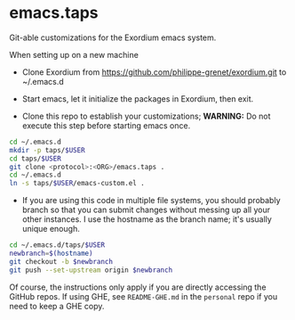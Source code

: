 # emacs.taps
Git-able customizations for the Exordium emacs system.

When setting up on a new machine

* Clone Exordium from https://github.com/philippe-grenet/exordium.git to ~/.emacs.d

* Start emacs, let it initialize the packages in Exordium, then exit.

* Clone this repo to establish your customizations; **WARNING:** Do not execute
this step before starting emacs once.

```bash
cd ~/.emacs.d
mkdir -p taps/$USER
cd taps/$USER
git clone <protocol>:<ORG>/emacs.taps .
cd ~/.emacs.d
ln -s taps/$USER/emacs-custom.el .
```

* If you are using this code in multiple file systems, you should probably
branch so that you can submit changes without messing up all your other
instances. I use the hostname as the branch name; it's usually unique enough.

```bash
cd ~/.emacs.d/taps/$USER
newbranch=$(hostname)
git checkout -b $newbranch
git push --set-upstream origin $newbranch
```

Of course, the instructions only apply if you are directly accessing the GitHub
repos. If using GHE, see `README-GHE.md` in the `personal` repo if you need to
keep a GHE copy.
